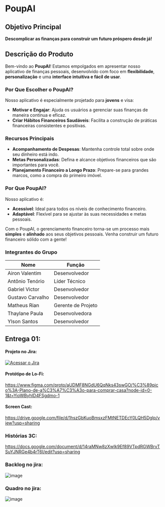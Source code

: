 # PoupAI

## Objetivo Principal

**Descomplicar as finanças para construir um futuro próspero desde já!**

## Descrição do Produto

Bem-vindo ao **PoupAI**! Estamos empolgados em apresentar nosso aplicativo de finanças pessoais, desenvolvido com foco em **flexibilidade**, **personalização** e uma **interface intuitiva e fácil de usar**.

### Por Que Escolher o PoupAI?

Nosso aplicativo é especialmente projetado para **jovens** e visa:

- **Motivar e Engajar**: Ajuda os usuários a gerenciar suas finanças de maneira contínua e eficaz.
- **Criar Hábitos Financeiros Saudáveis**: Facilita a construção de práticas financeiras consistentes e positivas.

### Recursos Principais

- **Acompanhamento de Despesas**: Mantenha controle total sobre onde seu dinheiro está indo.
- **Metas Personalizadas**: Defina e alcance objetivos financeiros que são importantes para você.
- **Planejamento Financeiro a Longo Prazo**: Prepare-se para grandes marcos, como a compra do primeiro imóvel.

### Por Que PoupAI?

Nosso aplicativo é:

- **Acessível**: Ideal para todos os níveis de conhecimento financeiro.
- **Adaptável**: Flexível para se ajustar às suas necessidades e metas pessoais.

Com o PoupAI, o gerenciamento financeiro torna-se um processo mais **simples** e **alinhado** aos seus objetivos pessoais. Venha construir um futuro financeiro sólido com a gente!




### Integrantes do Grupo

| Nome               | Função                |
|--------------------|------------------------|
| Airon Valentim     | Desenvolvedor          |
| Antônio Tenório    | Líder Técnico          |
| Gabriel Victor     | Desenvolvedor          |
| Gustavo Carvalho   | Desenvolvedor          |
| Matheus Rian       | Gerente de Projeto     |
| Thaylane Paula     | Desenvolvedora         |
| Ylson Santos       | Desenvolvedor          |

## Entrega 01:
#### Projeto no Jira:
[![Acessar o Jira](https://img.shields.io/badge/Acessar_Jira-0073e6?style=for-the-badge&logo=jira&logoColor=white)](https://team10cschool.atlassian.net/jira/software/projects/TEAMFIN/boards/2?cloudId=81f50d31-d3ff-495b-ad25-71ef391cdff1&atlOrigin=eyJwIjoiaiIsImkiOiIyNGEwYmQ1ZjlkMjI0ZDk5YmM5NjIzNDBhNDIxNDhkZSJ9)

#### Protótipo de Lo-Fi:
https://www.figma.com/proto/aUDMF8NGdU6QqNks43swGO/%C3%89pico%3A-Plano-de-a%C3%A7%C3%A3o-para-comprar-casa?node-id=0-1&t=YioWByhID4FSgdmo-1

#### Screen Cast:
https://drive.google.com/file/d/1hszGbKuoBmsxzFMtNETDEcY0LQH5Dglp/view?usp=sharing 

### Histórias 3C:
https://docs.google.com/document/d/14raMNw8zXwIk9Ef89VTpdRGWBrvTSuYJNRGe4b4rT6I/edit?usp=sharing

### Backlog no jira:
![image](https://github.com/user-attachments/assets/a8de5be4-8f8c-4558-98a4-06d3d1a52774)

### Quadro no jira: 
![image](https://github.com/user-attachments/assets/a9dc03e5-4385-48a0-9da5-dcae2cb4c6d8)

